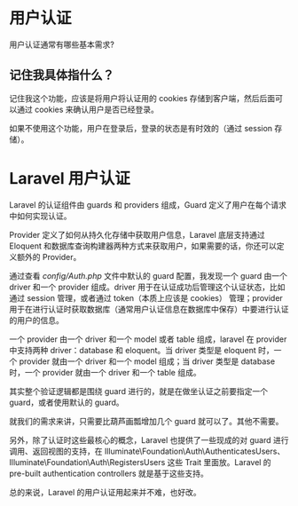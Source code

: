 # 用户认证
用户认证通常有哪些基本需求?


## 记住我具体指什么？
记住我这个功能，应该是将用户将认证用的 cookies 存储到客户端，然后后面可以通过 cookies 来确认用户是否已经登录。

如果不使用这个功能，用户在登录后，登录的状态是有时效的（通过 session 存储）。

# Laravel 用户认证
Laravel 的认证组件由 guards 和 providers 组成，Guard 定义了用户在每个请求中如何实现认证。

Provider 定义了如何从持久化存储中获取用户信息，Laravel 底层支持通过 Eloquent 和数据库查询构建器两种方式来获取用户，如果需要的话，你还可以定义额外的 Provider。

通过查看 *config/Auth.php* 文件中默认的 guard 配置，我发现一个 guard 由一个 driver 和一个 provider 组成。driver 用于在认证成功后管理这个认证状态，比如通过 session 管理，或者通过 token（本质上应该是 cookies） 管理；provider 用于在进行认证时获取数据库（通常用户认证信息在数据库中保存）中要进行认证的用户的信息。

一个 provider 由一个 driver 和一个 model 或者 table 组成，laravel 在 provider 中支持两种 driver：database 和 eloquent。当 driver 类型是 eloquent 时，一个 provider 就由一个 driver 和一个 model 组成；当 driver 类型是 database 时，一个 provider 就由一个 driver 和一个 table 组成。

其实整个验证逻辑都是围绕 guard 进行的，就是在做坐认证之前要指定一个 guard，或者使用默认的 guard。

就我们的需求来讲，只需要比葫芦画瓢增加几个 guard 就可以了。其他不需要。

另外，除了认证时这些最核心的概念，Laravel 也提供了一些现成的对 guard 进行调用、返回视图的支持，在 Illuminate\Foundation\Auth\AuthenticatesUsers、Illuminate\Foundation\Auth\RegistersUsers 这些 Trait 里面放。Laravel 的 pre-built authentication controllers 就是基于这些支持。

总的来说，Laravel 的用户认证用起来并不难，也好改。
